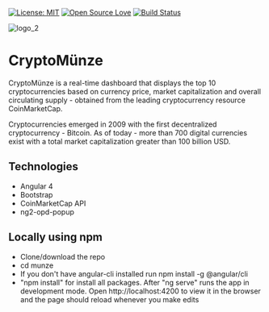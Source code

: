 [![License: MIT](https://img.shields.io/badge/License-MIT-green.svg)](https://opensource.org/licenses/MIT)
[![Open Source Love](https://badges.frapsoft.com/os/v1/open-source.svg?v=103)](https://github.com/ellerbrock/open-source-badges/)
[![Build Status](https://travis-ci.org/marcionitao/munze.svg?branch=master)](https://travis-ci.org/marcionitao/munze)

![logo_2](https://user-images.githubusercontent.com/3647246/29043383-3f1e9e0c-7bbb-11e7-8bfe-a09cd72a4ccd.png)

# CryptoMünze

CryptoMünze is a real-time dashboard that displays the top 10 cryptocurrencies based on currency price, market capitalization and overall circulating supply - obtained from the leading cryptocurrency resource CoinMarketCap.

Cryptocurrencies emerged in 2009 with the first decentralized cryptocurrency - Bitcoin. As of today - more than 700 digital currencies exist with a total market capitalization greater than 100 billion USD.

## Technologies

- Angular 4
- Bootstrap
- CoinMarketCap API
- ng2-opd-popup 

## Locally using npm

- Clone/download the repo
- cd munze
- If you don't have angular-cli installed run npm install -g @angular/cli
- "npm install" for install all packages. After "ng serve" runs the app in development mode. Open http://localhost:4200 to view it in the browser and the page should reload whenever you make edits
